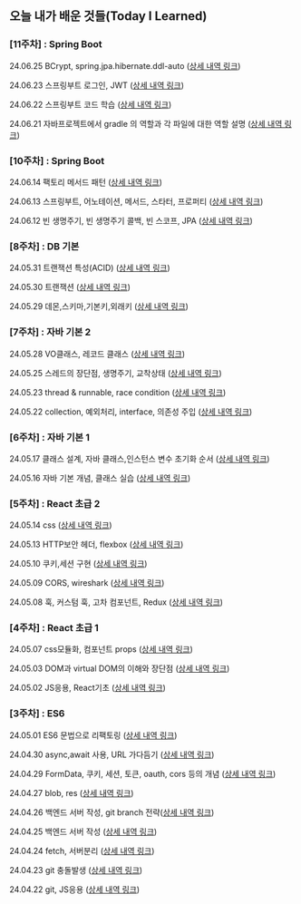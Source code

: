 ## 오늘 내가 배운 것들(Today I Learned)

### [11주차] : Spring Boot
24.06.25 BCrypt, spring.jpa.hibernate.ddl-auto ([상세 내역 링크](https://github.com/100-hours-a-week/carter-til/blob/main/Jun/2024-06-25.md))

24.06.23 스프링부트 로그인, JWT ([상세 내역 링크](https://github.com/100-hours-a-week/carter-til/blob/main/Jun/2024-06-23.md))

24.06.22 스프링부트 코드 학습 ([상세 내역 링크](https://github.com/100-hours-a-week/carter-til/blob/main/Jun/2024-06-22.md))

24.06.21 자바프로젝트에서 gradle 의 역할과 각 파일에 대한 역할 설명 ([상세 내역 링크](https://github.com/100-hours-a-week/carter-til/blob/main/Jun/2024-06-21.md))

### [10주차] : Spring Boot
24.06.14 팩토리 메서드 패턴 ([상세 내역 링크](https://github.com/100-hours-a-week/carter-til/blob/main/Jun/2024-06-14.md))

24.06.13 스프링부트, 어노테이션, 메서드, 스타터, 프로퍼티 ([상세 내역 링크](https://github.com/100-hours-a-week/carter-til/blob/main/Jun/2024-06-13.md))

24.06.12 빈 생명주기, 빈 생명주기 콜백, 빈 스코프, JPA ([상세 내역 링크](https://github.com/100-hours-a-week/carter-til/blob/main/Jun/2024-06-12.md))

### [8주차] : DB 기본
24.05.31 트랜잭션 특성(ACID) ([상세 내역 링크](https://github.com/100-hours-a-week/carter-til/blob/main/May/2024-05-31.md))

24.05.30 트랜잭션 ([상세 내역 링크](https://github.com/100-hours-a-week/carter-til/blob/main/May/2024-05-30.md))

24.05.29 데몬,스키마,기본키,외래키 ([상세 내역 링크](https://github.com/100-hours-a-week/carter-til/blob/main/May/2024-05-29.md))

### [7주차] : 자바 기본 2
24.05.28 VO클래스, 레코드 클래스 ([상세 내역 링크](https://github.com/100-hours-a-week/carter-til/blob/main/May/2024-05-28.md))

24.05.25 스레드의 장단점, 생명주기, 교착상태 ([상세 내역 링크](https://github.com/100-hours-a-week/carter-til/blob/main/May/2024-05-25.md))

24.05.23 thread & runnable, race condition ([상세 내역 링크](https://github.com/100-hours-a-week/carter-til/blob/main/May/2024-05-23.md))

24.05.22 collection, 예외처리, interface, 의존성 주입 ([상세 내역 링크](https://github.com/100-hours-a-week/carter-til/blob/main/May/2024-05-22.md))

### [6주차] : 자바 기본 1
24.05.17 클래스 설계, 자바 클래스,인스턴스 변수 초기화 순서 ([상세 내역 링크](https://github.com/100-hours-a-week/carter-til/blob/main/May/2024-05-17.md))

24.05.16 자바 기본 개념, 클래스 실습 ([상세 내역 링크](https://github.com/100-hours-a-week/carter-til/blob/main/May/2024-05-16.md))

### [5주차] : React 초급 2
24.05.14 css ([상세 내역 링크](https://github.com/100-hours-a-week/carter-til/blob/main/May/2024-05-14.md))

24.05.13 HTTP보안 헤더, flexbox ([상세 내역 링크](https://github.com/100-hours-a-week/carter-til/blob/main/May/2024-05-13.md))

24.05.10 쿠키,세션 구현 ([상세 내역 링크](https://github.com/100-hours-a-week/carter-til/blob/main/May/2024-05-10.md))

24.05.09 CORS, wireshark ([상세 내역 링크](https://github.com/100-hours-a-week/carter-til/blob/main/May/2024-05-09.md))

24.05.08 훅, 커스텀 훅, 고차 컴포넌트, Redux ([상세 내역 링크](https://github.com/100-hours-a-week/carter-til/blob/main/May/2024-05-08.md))

### [4주차] : React 초급 1

24.05.07 css모듈화, 컴포넌트 props ([상세 내역 링크](https://github.com/100-hours-a-week/carter-til/blob/main/May/2024-05-07.md))

24.05.03 DOM과 virtual DOM의 이해와 장단점 ([상세 내역 링크](https://github.com/100-hours-a-week/carter-til/blob/main/May/2024-05-03.md))

24.05.02 JS응용, React기초 ([상세 내역 링크](https://github.com/100-hours-a-week/carter-til/blob/main/May/2024-05-02))

### [3주차] : ES6

24.05.01 ES6 문법으로 리팩토링 ([상세 내역 링크](https://github.com/100-hours-a-week/carter-til/blob/main/May/2024-05-01))

24.04.30 async,await 사용, URL 가다듬기 ([상세 내역 링크](https://github.com/100-hours-a-week/carter-til/blob/main/Apr/2024-04-30))

24.04.29 FormData, 쿠키, 세션, 토큰, oauth, cors 등의 개념 ([상세 내역 링크](https://github.com/100-hours-a-week/carter-til/blob/main/Apr/2024-04-29))

24.04.27 blob, res ([상세 내역 링크](https://github.com/100-hours-a-week/carter-til/blob/main/Apr/2024-04-27))

24.04.26 백엔드 서버 작성, git branch 전략([상세 내역 링크](https://github.com/100-hours-a-week/carter-til/blob/main/Apr/2024-04-26))

24.04.25 백엔드 서버 작성 ([상세 내역 링크](https://github.com/100-hours-a-week/carter-til/blob/main/Apr/2024-04-25))

24.04.24 fetch, 서버분리 ([상세 내역 링크](https://github.com/100-hours-a-week/carter-til/blob/main/Apr/2024-04-24))

24.04.23 git 충돌발생 ([상세 내역 링크](https://github.com/100-hours-a-week/carter-til/blob/main/Apr/2024-04-23))

24.04.22 git, JS응용 ([상세 내역 링크](https://github.com/100-hours-a-week/carter-til/blob/main/Apr/2024-04-22))

